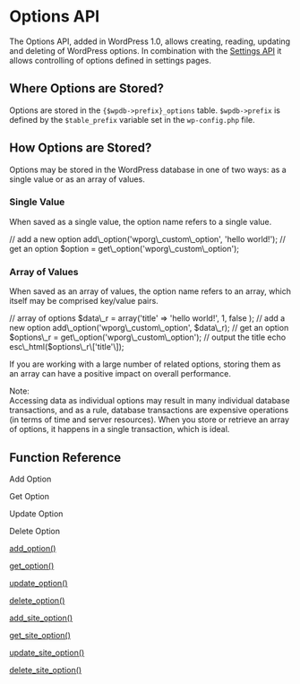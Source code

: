 # Options API

The Options API, added in WordPress 1.0, allows creating, reading, updating and deleting of WordPress options. In combination with the [Settings API](https://developer.wordpress.org/plugins/settings/settings-api/) it allows controlling of options defined in settings pages.

## Where Options are Stored?

Options are stored in the `{$wpdb->prefix}_options` table. `$wpdb->prefix` is defined by the `$table_prefix` variable set in the `wp-config.php` file.

## How Options are Stored?

Options may be stored in the WordPress database in one of two ways: as a single value or as an array of values.

### Single Value

When saved as a single value, the option name refers to a single value.

</p>
// add a new option
add\_option('wporg\_custom\_option', 'hello world!');
// get an option
$option = get\_option('wporg\_custom\_option');
<p>

### Array of Values

When saved as an array of values, the option name refers to an array, which itself may be comprised key/value pairs.

</p>
// array of options
$data\_r = array('title' => 'hello world!', 1, false );
// add a new option
add\_option('wporg\_custom\_option', $data\_r);
// get an option
$options\_r = get\_option('wporg\_custom\_option');
// output the title
echo esc\_html($options\_r\['title'\]);
<p>

If you are working with a large number of related options, storing them as an array can have a positive impact on overall performance.

Note:  
Accessing data as individual options may result in many individual database transactions, and as a rule, database transactions are expensive operations (in terms of time and server resources). When you store or retrieve an array of options, it happens in a single transaction, which is ideal.

## Function Reference

Add Option

Get Option

Update Option

Delete Option

[add\_option()](https://developer.wordpress.org/reference/functions/add_option/)

[get\_option()](https://developer.wordpress.org/reference/functions/get_option/)

[update\_option()](https://developer.wordpress.org/reference/functions/update_option/)

[delete\_option()](https://developer.wordpress.org/reference/functions/delete_option/)

[add\_site\_option()](https://developer.wordpress.org/reference/functions/add_site_option/)

[get\_site\_option()](https://developer.wordpress.org/reference/functions/get_site_option/)

[update\_site\_option()](https://developer.wordpress.org/reference/functions/update_site_option/)

[delete\_site\_option()](https://developer.wordpress.org/reference/functions/delete_site_option/)